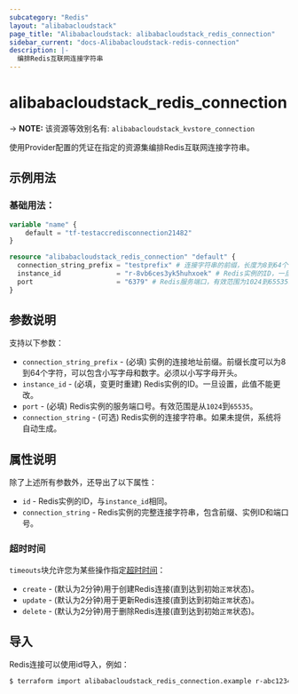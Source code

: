 ```yaml
---
subcategory: "Redis"
layout: "alibabacloudstack"
page_title: "Alibabacloudstack: alibabacloudstack_redis_connection"
sidebar_current: "docs-Alibabacloudstack-redis-connection"
description: |- 
  编排Redis互联网连接字符串
---
```


# alibabacloudstack_redis_connection
-> **NOTE:** 该资源等效别名有: `alibabacloudstack_kvstore_connection`

使用Provider配置的凭证在指定的资源集编排Redis互联网连接字符串。

## 示例用法

### 基础用法：

```terraform
variable "name" {
    default = "tf-testaccredisconnection21482"
}

resource "alibabacloudstack_redis_connection" "default" {
  connection_string_prefix = "testprefix" # 连接字符串的前缀，长度为8到64个字符，包含小写字母和数字，必须以小写字母开头。
  instance_id              = "r-8vb6ces3yk5huhxoek" # Redis实例的ID，一旦设置后不可更改。
  port                     = "6379" # Redis服务端口，有效范围为1024到65535。
}
```

## 参数说明

支持以下参数：
  * `connection_string_prefix` - (必填) 实例的连接地址前缀。前缀长度可以为8到64个字符，可以包含小写字母和数字。必须以小写字母开头。
  * `instance_id` - (必填，变更时重建) Redis实例的ID。一旦设置，此值不能更改。
  * `port` - (必填) Redis实例的服务端口号。有效范围是从`1024`到`65535`。
  * `connection_string` - (可选) Redis实例的连接字符串。如果未提供，系统将自动生成。

## 属性说明

除了上述所有参数外，还导出了以下属性：
  * `id` - Redis实例的ID，与`instance_id`相同。
  * `connection_string` - Redis实例的完整连接字符串，包含前缀、实例ID和端口号。

### 超时时间

`timeouts`块允许您为某些操作指定[超时时间](https://www.terraform.io/docs/configuration/resources.html#operation-timeouts)：

* `create` - (默认为2分钟)用于创建Redis连接(直到达到初始`正常`状态)。
* `update` - (默认为2分钟)用于更新Redis连接(直到达到初始`正常`状态)。
* `delete` - (默认为2分钟)用于删除Redis连接(直到达到初始`正常`状态)。

## 导入

Redis连接可以使用id导入，例如：

```bash
$ terraform import alibabacloudstack_redis_connection.example r-abc12345678
``` 